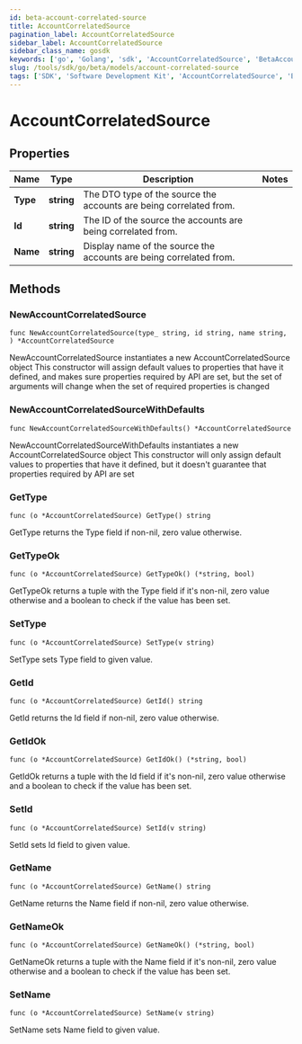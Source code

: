 ```yaml
---
id: beta-account-correlated-source
title: AccountCorrelatedSource
pagination_label: AccountCorrelatedSource
sidebar_label: AccountCorrelatedSource
sidebar_class_name: gosdk
keywords: ['go', 'Golang', 'sdk', 'AccountCorrelatedSource', 'BetaAccountCorrelatedSource'] 
slug: /tools/sdk/go/beta/models/account-correlated-source
tags: ['SDK', 'Software Development Kit', 'AccountCorrelatedSource', 'BetaAccountCorrelatedSource']
---
```


# AccountCorrelatedSource

## Properties

Name | Type | Description | Notes
------------ | ------------- | ------------- | -------------
**Type** | **string** | The DTO type of the source the accounts are being correlated from. | 
**Id** | **string** | The ID of the source the accounts are being correlated from. | 
**Name** | **string** | Display name of the source the accounts are being correlated from. | 

## Methods

### NewAccountCorrelatedSource

`func NewAccountCorrelatedSource(type_ string, id string, name string, ) *AccountCorrelatedSource`

NewAccountCorrelatedSource instantiates a new AccountCorrelatedSource object
This constructor will assign default values to properties that have it defined,
and makes sure properties required by API are set, but the set of arguments
will change when the set of required properties is changed

### NewAccountCorrelatedSourceWithDefaults

`func NewAccountCorrelatedSourceWithDefaults() *AccountCorrelatedSource`

NewAccountCorrelatedSourceWithDefaults instantiates a new AccountCorrelatedSource object
This constructor will only assign default values to properties that have it defined,
but it doesn't guarantee that properties required by API are set

### GetType

`func (o *AccountCorrelatedSource) GetType() string`

GetType returns the Type field if non-nil, zero value otherwise.

### GetTypeOk

`func (o *AccountCorrelatedSource) GetTypeOk() (*string, bool)`

GetTypeOk returns a tuple with the Type field if it's non-nil, zero value otherwise
and a boolean to check if the value has been set.

### SetType

`func (o *AccountCorrelatedSource) SetType(v string)`

SetType sets Type field to given value.


### GetId

`func (o *AccountCorrelatedSource) GetId() string`

GetId returns the Id field if non-nil, zero value otherwise.

### GetIdOk

`func (o *AccountCorrelatedSource) GetIdOk() (*string, bool)`

GetIdOk returns a tuple with the Id field if it's non-nil, zero value otherwise
and a boolean to check if the value has been set.

### SetId

`func (o *AccountCorrelatedSource) SetId(v string)`

SetId sets Id field to given value.


### GetName

`func (o *AccountCorrelatedSource) GetName() string`

GetName returns the Name field if non-nil, zero value otherwise.

### GetNameOk

`func (o *AccountCorrelatedSource) GetNameOk() (*string, bool)`

GetNameOk returns a tuple with the Name field if it's non-nil, zero value otherwise
and a boolean to check if the value has been set.

### SetName

`func (o *AccountCorrelatedSource) SetName(v string)`

SetName sets Name field to given value.



